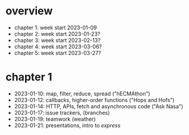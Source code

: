 # overview

- chapter 1: week start 2023-01-09
- chapter 2: week start 2023-01-23?
- chapter 3: week start 2023-02-13?
- chapter 4: week start 2023-03-06?
- chapter 5: week start 2023-03-27?

<!--
2023-02-04: earliest time the next batch could have their PAs
2023-02-25: latest time the next batch could have their PAs
-->

# chapter 1

- 2023-01-10: map, filter, reduce, spread ("hECMAthon")
- 2023-01-12: callbacks, higher-order functions ("Hops and Hofs")
- 2023-01-14: HTTP, APIs, fetch and asynchronous code ("Ask Nasa")
- 2023-01-17: issue trackers, (branches)
- 2023-01-19: teamwork (weather)
- 2023-01-21: presentations, intro to _express_
